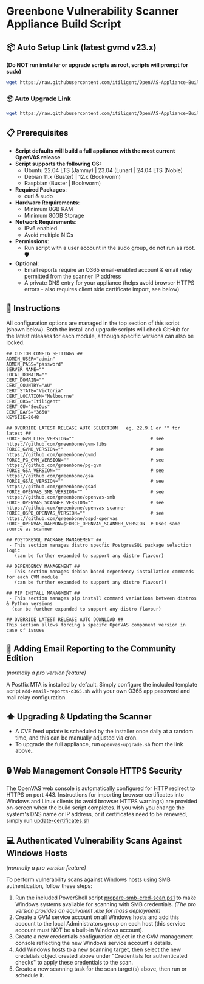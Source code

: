 # Greenbone Vulnerability Scanner Appliance Build Script

## 📦 Auto Setup Link (latest gvmd v23.x)
**(Do NOT run installer or upgrade scripts as root, scripts will prompt for sudo)**
```bash
wget https://raw.githubusercontent.com/itiligent/OpenVAS-Appliance-Builder/main/openvas-builder.sh && chmod +x openvas-builder.sh && ./openvas-builder.sh
```

### 📦 Auto Upgrade Link
```bash
wget https://raw.githubusercontent.com/itiligent/OpenVAS-Appliance-Builder/main/openvas-upgrade.sh && chmod +x openvas-upgrade.sh  && ./openvas-upgrade.sh 
```

## 📋 Prerequisites

- **Script defaults will build a full appliance with the most current OpenVAS release**
- **Script supports the following OS:**
  - Ubuntu 22.04 LTS (Jammy) |  23.04 (Lunar) | 24.04 LTS (Noble) 
  - Debian 11.x (Buster) | 12.x (Bookworm) 
  - Raspbian (Buster | Bookworm)
- **Required Packages**:
  - curl & sudo 
- **Hardware Requirements**:
  - Minimum 8GB RAM
  - Minimum 80GB Storage
- **Network Requirements**:
  - IPv6 enabled
  - Avoid multiple NICs
- **Permissions**:
  - Run script with a user account in the sudo group, do not run as root. 🛡️
- **Optional**:
  - Email reports require an O365 email-enabled account & email relay permitted from the scanner IP address
  - A private DNS entry for your appliance (helps avoid browser HTTPS errors - also requires client side certificate import, see below)

## 📖 Instructions
All configuration options are managed in the top section of this script (shown below).  Both the install and upgrade scripts will check GitHub for the latest releases for each module, although specific versions can also be locked.
```
## CUSTOM CONFIG SETTINGS ##
ADMIN_USER="admin"
ADMIN_PASS="password"
SERVER_NAME=""
LOCAL_DOMAIN=""
CERT_DOMAIN=""
CERT_COUNTRY="AU"
CERT_STATE="Victoria"
CERT_LOCATION="Melbourne"
CERT_ORG="Itiligent"
CERT_OU="SecOps"
CERT_DAYS="3650"
KEYSIZE=2048

## OVERRIDE LATEST RELEASE AUTO SELECTION   eg. 22.9.1 or "" for latest ##
FORCE_GVM_LIBS_VERSION=""                            # see https://github.com/greenbone/gvm-libs
FORCE_GVMD_VERSION=""                                # see https://github.com/greenbone/gvmd
FORCE_PG_GVM_VERSION=""                              # see https://github.com/greenbone/pg-gvm
FORCE_GSA_VERSION=""                                 # see https://github.com/greenbone/gsa
FORCE_GSAD_VERSION=""                                # see https://github.com/greenbone/gsad
FORCE_OPENVAS_SMB_VERSION=""                         # see https://github.com/greenbone/openvas-smb
FORCE_OPENVAS_SCANNER_VERSION=""                     # see https://github.com/greenbone/openvas-scanner
FORCE_OSPD_OPENVAS_VERSION=""                        # see https://github.com/greenbone/ospd-openvas
FORCE_OPENVAS_DAEMON=$FORCE_OPENVAS_SCANNER_VERSION  # Uses same source as scanner

## POSTGRESQL PACKAGE MANAGEMENT ##
 - This section manages distro specfic PostgresSQL package selection logic
   (can be further expanded to support any distro flavour)

## DEPENDENCY MANAGEMENT ##
 - This section manages debian based dependency installation commands for each GVM module
   (can be further expanded to support any distro flavour))

## PIP INSTALL MANAGMENT ##
 - This section manages pip install command variations between distros & Python versions
  (can be further expanded to support any distro flavour)

## OVERRIDE LATEST RELEASE AUTO DOWNLOAD ##
This section allows forcing a specifc OpenVAS component version in case of issues
```` 

## 📧 Adding Email Reporting to the Community Edition
*(normally a pro version feature)*

A Postfix MTA is installed by default. Simply configure the included template script `add-email-reports-o365.sh` with your own O365 app password and mail relay configuration.

## ⬆️ Upgrading & Updating the Scanner

- A CVE feed update is scheduled by the installer once daily at a random time, and this can be manually adjusted via cron.
- To upgrade the full appliance, run  `openvas-upgrade.sh` from the link above..

## 🔒 Web Management Console HTTPS Security

The OpenVAS web console is automatically configured for HTTP redirect to HTTPS on port 443. Instructions for importing browser certificates into Windows and Linux clients (to avoid browser HTTPS warnings) are provided on-screen when the build script completes. If you wish you change the system's DNS name or IP address, or if certificates need to be renewed, simply run [update-certificates.sh](https://github.com/itiligent/OpenVAS-Appliance-Builder/blob/main/update-certificates.sh)


## 💻 Authenticated Vulnerability Scans Against Windows Hosts
*(normally a pro version feature)*

To perform vulnerability scans against Windows hosts using SMB authentication, follow these steps:

1. Run the included PowerShell script [prepare-smb-cred-scan.ps1](https://github.com/itiligent/OpenVAS-Appliance-Builder/blob/main/prepare-smb-cred-scan.ps1) to make Windows systems available for scanning with SMB credentials. *(The pro version provides an equivalent .exe for mass deployment)*
2. Create a GVM service account on all Windows hosts and add this account to the local Administrators group on each host (this service account must NOT be a built-in Windows account).
3. Create a new credentials configuration object in the GVM management console reflecting the new Windows service account's details.
4. Add Windows hosts to a new scanning target, then select the new credetials object created above under "Credentials for authenticated checks" to apply these credentials to the scan.
5. Create a new scanning task for the scan target(s) above, then run or schedule it.